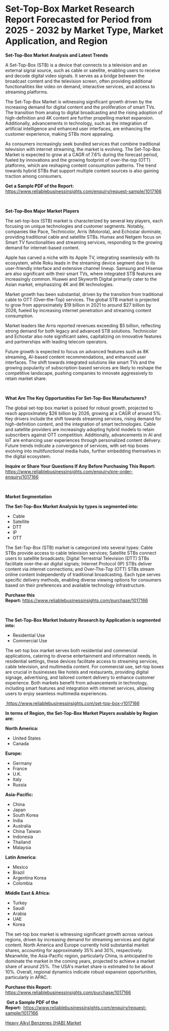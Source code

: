 <p><h1>Set-Top-Box Market Research Report Forecasted for Period from 2025 -  2032 by Market Type, Market Application, and Region</h1></p><p><strong>Set-Top-Box Market Analysis and Latest Trends</strong></p>
<p><p>A Set-Top-Box (STB) is a device that connects to a television and an external signal source, such as cable or satellite, enabling users to receive and decode digital video signals. It serves as a bridge between the broadcast content and the television screen, often providing additional functionalities like video on demand, interactive services, and access to streaming platforms.</p><p>The Set-Top-Box Market is witnessing significant growth driven by the increasing demand for digital content and the proliferation of smart TVs. The transition from analog to digital broadcasting and the rising adoption of high-definition and 4K content are further propelling market expansion. Additionally, advancements in technology, such as the integration of artificial intelligence and enhanced user interfaces, are enhancing the customer experience, making STBs more appealing.</p><p>As consumers increasingly seek bundled services that combine traditional television with internet streaming, the market is evolving. The Set-Top-Box Market is expected to grow at a CAGR of 7.6% during the forecast period, fueled by innovations and the growing footprint of over-the-top (OTT) platforms, which are reshaping content consumption patterns. The trend towards hybrid STBs that support multiple content sources is also gaining traction among consumers.</p></p>
<p><strong>Get a Sample PDF of the Report:&nbsp;</strong> <a href="https://www.reliablebusinessinsights.com/enquiry/request-sample/1017166?utm_campaign=2779&utm_medium=2&utm_source=Github&utm_content=ia&utm_term=21032025&utm_id=set-top-box">https://www.reliablebusinessinsights.com/enquiry/request-sample/1017166</a></p>
<p>&nbsp;</p>
<p><strong>Set-Top-Box Major Market Players</strong></p>
<p><p>The set-top-box (STB) market is characterized by several key players, each focusing on unique technologies and customer segments. Notably, companies like Pace, Technicolor, Arris (Motorola), and Echostar dominate, providing traditional cable and satellite STBs. Humax and Netgem focus on Smart TV functionalities and streaming services, responding to the growing demand for internet-based content.</p><p>Apple has carved a niche with its Apple TV, integrating seamlessly with its ecosystem, while Roku leads in the streaming device segment due to its user-friendly interface and extensive channel lineup. Samsung and Hisense are also significant with their smart TVs, where integrated STB features are increasingly common. Huawei and Skyworth Digital primarily cater to the Asian market, emphasizing 4K and 8K technologies.</p><p>Market growth has been substantial, driven by the transition from traditional cable to OTT (Over-the-Top) services. The global STB market is projected to grow from approximately $19 billion in 2021 to around $27 billion by 2026, fueled by increasing internet penetration and streaming content consumption.</p><p>Market leaders like Arris reported revenues exceeding $5 billion, reflecting strong demand for both legacy and advanced STB solutions. Technicolor and Echostar also note significant sales, capitalizing on innovative features and partnerships with leading telecom operators.</p><p>Future growth is expected to focus on advanced features such as 8K streaming, AI-based content recommendations, and enhanced user interfaces. The shift towards integrated solutions like smart TVs and the growing popularity of subscription-based services are likely to reshape the competitive landscape, pushing companies to innovate aggressively to retain market share.</p></p>
<p>&nbsp;</p>
<p><strong>What Are The Key Opportunities For Set-Top-Box Manufacturers?</strong></p>
<p><p>The global set-top box market is poised for robust growth, projected to reach approximately $26 billion by 2026, growing at a CAGR of around 5%. Key drivers include the shift towards streaming services, rising demand for high-definition content, and the integration of smart technologies. Cable and satellite providers are increasingly adopting hybrid models to retain subscribers against OTT competition. Additionally, advancements in AI and IoT are enhancing user experiences through personalized content delivery. Future trends indicate a convergence of services, with set-top boxes evolving into multifunctional media hubs, further embedding themselves in the digital ecosystem.</p></p>
<p><strong>Inquire or Share Your Questions If Any Before Purchasing This Report:</strong> <a href="https://www.reliablebusinessinsights.com/enquiry/pre-order-enquiry/1017166?utm_campaign=2779&utm_medium=2&utm_source=Github&utm_content=ia&utm_term=21032025&utm_id=set-top-box">https://www.reliablebusinessinsights.com/enquiry/pre-order-enquiry/1017166</a></p>
<p>&nbsp;</p>
<p><strong>Market Segmentation</strong></p>
<p><strong>The Set-Top-Box Market Analysis by types is segmented into:</strong></p>
<p><ul><li>Cable</li><li>Satellite</li><li>DTT</li><li>IP</li><li>OTT</li></ul></p>
<p><p>The Set-Top-Box (STB) market is categorized into several types: Cable STBs provide access to cable television services; Satellite STBs connect users to satellite broadcasts; Digital Terrestrial Television (DTT) STBs facilitate over-the-air digital signals; Internet Protocol (IP) STBs deliver content via internet connections; and Over-The-Top (OTT) STBs stream online content independently of traditional broadcasting. Each type serves specific delivery methods, enabling diverse viewing options for consumers based on their preferences and available technology infrastructure.</p></p>
<p><strong>Purchase this Report:&nbsp;</strong><a href="https://www.reliablebusinessinsights.com/purchase/1017166?utm_campaign=2779&utm_medium=2&utm_source=Github&utm_content=ia&utm_term=21032025&utm_id=set-top-box">https://www.reliablebusinessinsights.com/purchase/1017166</a></p>
<p>&nbsp;</p>
<p><strong>The Set-Top-Box Market Industry Research by Application is segmented into:</strong></p>
<p><ul><li>Residential Use</li><li>Commercial Use</li></ul></p>
<p><p>The set-top box market serves both residential and commercial applications, catering to diverse entertainment and information needs. In residential settings, these devices facilitate access to streaming services, cable television, and multimedia content. For commercial use, set-top boxes are crucial in businesses like hotels and restaurants, providing digital signage, advertising, and tailored content delivery to enhance customer experience. Both markets benefit from advancements in technology, including smart features and integration with internet services, allowing users to enjoy seamless multimedia experiences.</p></p>
<p><a href="https://www.reliablebusinessinsights.com/set-top-box-r1017166?utm_campaign=2779&utm_medium=2&utm_source=Github&utm_content=ia&utm_term=21032025&utm_id=set-top-box">&nbsp;https://www.reliablebusinessinsights.com/set-top-box-r1017166</a></p>
<p><strong>In terms of Region, the Set-Top-Box Market Players available by Region are:</strong></p>
<p>
    <p> <strong> North America: </strong>
        <ul>
            <li>United States</li>
            <li>Canada</li>
        </ul>
        </p> 
    <p> <strong> Europe: </strong>
        <ul>
            <li>Germany</li>
            <li>France</li>
            <li>U.K.</li>
            <li>Italy</li>
            <li>Russia</li>
        </ul>
        </p> 
    <p> <strong> Asia-Pacific: </strong>
        <ul>
            <li>China</li>
            <li>Japan</li>
            <li>South Korea</li>
            <li>India</li>
            <li>Australia</li>
            <li>China Taiwan</li>
            <li>Indonesia</li>
            <li>Thailand</li>
            <li>Malaysia</li>
        </ul>
        </p> 
    <p> <strong> Latin America: </strong>
        <ul>
            <li>Mexico</li>
            <li>Brazil</li>
            <li>Argentina Korea</li>
            <li>Colombia</li>
        </ul>
        </p> 
    <p> <strong> Middle East & Africa: </strong>
        <ul>
            <li>Turkey</li>
            <li>Saudi</li>
            <li>Arabia</li>
            <li>UAE</li>
            <li>Korea</li>
        </ul>
    </p>
    </p>
<p><p>The set-top box market is witnessing significant growth across various regions, driven by increasing demand for streaming services and digital content. North America and Europe currently hold substantial market shares, accounting for approximately 35% and 30%, respectively. Meanwhile, the Asia-Pacific region, particularly China, is anticipated to dominate the market in the coming years, projected to achieve a market share of around 25%. The USA's market share is estimated to be about 10%. Overall, regional dynamics indicate robust expansion opportunities, particularly in APAC.</p></p>
<p><strong>Purchase this Report: </strong><a href="https://www.reliablebusinessinsights.com/purchase/1017166?utm_campaign=2779&utm_medium=2&utm_source=Github&utm_content=ia&utm_term=21032025&utm_id=set-top-box">https://www.reliablebusinessinsights.com/purchase/1017166</a></p>
<p>&nbsp;<strong>Get a Sample PDF of the Report:&nbsp;&nbsp;</strong><a href="https://www.reliablebusinessinsights.com/enquiry/request-sample/1017166?utm_campaign=2779&utm_medium=2&utm_source=Github&utm_content=ia&utm_term=21032025&utm_id=set-top-box">https://www.reliablebusinessinsights.com/enquiry/request-sample/1017166</a></p>
<p><strong></strong></p>
<p><p><a href="https://github.com/yoshih12/Market-Research-Report-List-4/blob/main/heavy-alkyl-benzenes-hab-market.md?utm_campaign=2779&utm_medium=2&utm_source=Github&utm_content=ia&utm_term=21032025&utm_id=set-top-box">Heavy Alkyl Benzenes (HAB) Market</a></p></p>